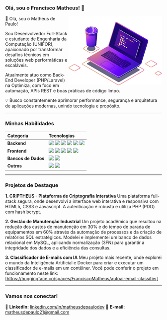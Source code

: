 ### Olá, sou o Francisco Matheus! 👋

<img align="right" src="https://github.com/MatheusdePaulo/MatheusdePaulo/blob/main/img.png?raw=true" width="300" />


👋 Olá, sou o Matheus de Paulo!

Sou Desenvolvedor Full-Stack e estudante de Engenharia da Computação (UNIFOR), apaixonado por transformar desafios técnicos em soluções web performáticas e escaláveis.

Atualmente atuo como Back-End Developer (PHP/Laravel) na Optimiza, com foco em automação, APIs REST e boas práticas de código limpo.

💡 Busco constantemente aprimorar performance, segurança e arquitetura de aplicações modernas, unindo tecnologia e propósito.

---

### Minhas Habilidades

| Categoria | Tecnologias |
| :--- | :--- |
| **Backend** | <img src="https://img.shields.io/badge/Java-141321?style=for-the-badge&logo=java&logoColor=fd418d" /> <img src="https://img.shields.io/badge/Spring_Boot-141321?style=for-the-badge&logo=spring-boot&logoColor=fd418d" /> <img src="https://img.shields.io/badge/PHP-141321?style=for-the-badge&logo=php&logoColor=fd418d" /> <img src="https://img.shields.io/badge/Laravel-141321?style=for-the-badge&logo=laravel&logoColor=fd418d" /> <img src="https://img.shields.io/badge/Python-141321?style=for-the-badge&logo=python&logoColor=fd418d" /> <img src="https://img.shields.io/badge/Flask-141321?style=for-the-badge&logo=flask&logoColor=fd418d" /> |
| **Frontend** | <img src="https://img.shields.io/badge/HTML5-141321?style=for-the-badge&logo=html5&logoColor=fd418d" /> <img src="https://img.shields.io/badge/CSS3-141321?style=for-the-badge&logo=css3&logoColor=fd418d" /> <img src="https://img.shields.io/badge/JavaScript-141321?style=for-the-badge&logo=javascript&logoColor=fd418d" /> <img src="https://img.shields.io/badge/React-141321?style=for-the-badge&logo=react&logoColor=fd418d" /> <img src="https://img.shields.io/badge/Bulma-141321?style=for-the-badge&logo=bulma&logoColor=fd418d" /> |
| **Bancos de Dados** | <img src="https://img.shields.io/badge/MySQL-141321?style=for-the-badge&logo=mysql&logoColor=fd418d" /> <img src="https://img.shields.io/badge/MongoDB-141321?style=for-the-badge&logo=mongodb&logoColor=fd418d" /> |
| **Outros** | <img src="https://img.shields.io/badge/Docker-141321?style=for-the-badge&logo=docker&logoColor=fd418d" /> <img src="https://img.shields.io/badge/Git-141321?style=for-the-badge&logo=git&logoColor=fd418d" /> |

---

### Projetos de Destaque

**1. CRIPTHEUS - Plataforma de Criptografia Interativa**
Uma plataforma full-stack segura, onde desenvolvi a interface web interativa e responsiva com HTML5, CSS3 e Javascript. A autenticação é robusta e utiliza PHP (PDO) com hash bcrypt.

**2. Gestão de Manutenção Industrial**
Um projeto acadêmico que resultou na redução dos custos de manutenção em 30% e do tempo de parada de equipamentos em 60% através da automação de processos e da criação de relatórios SQL estratégicos. Modelei e implementei um banco de dados relacional em MySQL, aplicando normalização (3FN) para garantir a integridade dos dados e a eficiência das consultas.

**3. Classificador de E-mails com IA**
Meu projeto mais recente, onde explorei o mundo da Inteligência Artificial e Docker para criar e executar um classificador de e-mails em um contêiner. Você pode conferir o projeto em funcionamento neste link: [https://huggingface.co/spaces/FranciscoMatheus/autoai-email-classifier]

---

### Vamos nos conectar!

🔗 **LinkedIn:** [linkedin.com/in/matheusdepaulodev](https://www.linkedin.com/in/matheusdepaulodev)
📧 **E-mail:** matheusdepaulo21@gmail.com
